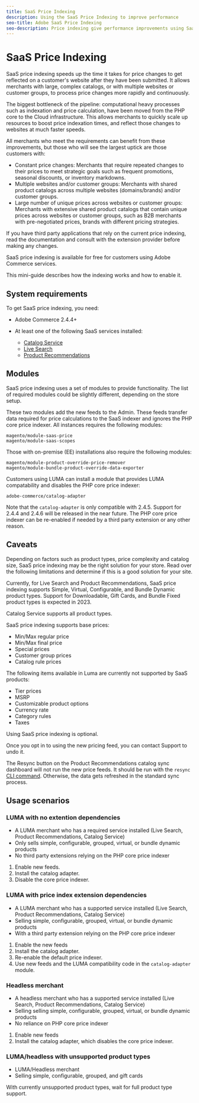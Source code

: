 ```yaml
---
title: SaaS Price Indexing
description: Using the SaaS Price Indexing to improve performance
seo-title: Adobe SaaS Price Indexing
seo-description: Price indexing give performance improvements using SaaS infrastructure
---
```

# SaaS Price Indexing

SaaS price indexing speeds up the time it takes for price changes to get reflected on a customer's website after they have been submitted. It allows merchants with large, complex catalogs, or with multiple websites or customer groups, to process price changes more rapidly and continuously.

The biggest bottleneck of the pipeline: computational heavy processes such as indexation and price calculation, have been moved from the PHP core to the Cloud infrastructure. This allows merchants to quickly scale up resources to boost price indexation times, and reflect those changes to websites at much faster speeds.

All merchants who meet the requirements can benefit from these improvements, but those who will see the largest uptick are those customers with: 

* Constant price changes: Merchants that require repeated changes to their prices to meet strategic goals such as frequent promotions, seasonal discounts, or inventory markdowns.
* Multiple websites and/or customer groups: Merchants with shared product catalogs across multiple websites (domains/brands) and/or customer groups. 
* Large number of unique prices across websites or customer groups: Merchants with extensive shared product catalogs that contain unique prices across websites or customer groups, such as B2B merchants with pre-negotiated prices, brands with different pricing strategies.

If you have third party applications that rely on the current price indexing, read the documentation and consult with the extension provider before making any changes. 

SaaS price indexing is available for free for customers using Adobe Commerce services.

This mini-guide describes how the indexing works and how to enable it.

## System requirements

To get SaaS price indexing, you need:

* Adobe Commerce 2.4.4+
* At least one of the following SaaS services installed:

    * [Catalog Service](../catalog-service/overview.md)
    * [Live Search](../live-search/guide-overview.md)
    * [Product Recommendations](../product-recommendations/guide-overview.md)

## Modules

SaaS price indexing uses a set of modules to provide functionality. The list of required modules could be slightly different, depending on the store setup.

These two modules add the new feeds to the Admin. These feeds transfer data required for price calculations to the SaaS indexer and ignores the PHP core price indexer.
All instances requires the following modules:

```
magento/module-saas-price
magento/module-saas-scopes
```

Those with on-premise (EE) installations also require the following modules:

```
magento/module-product-override-price-remover
magento/module-bundle-product-override-data-exporter
```

Customers using LUMA can install a module that provides LUMA compatability and disables the PHP core price indexer:

```
adobe-commerce/catalog-adapter
```

Note that the `catalog-adapter` is only compatible with 2.4.5. Support for 2.4.4 and 2.4.6 will be released in the near future.
The PHP core price indexer can be re-enabled if needed by a third party extension or any other reason.

## Caveats

Depending on factors such as product types, price complexity and catalog size, SaaS price indexing may be the right solution for your store. Read over the following limitations and determine if this is a good solution for your site.

Currently, for Live Search and Product Recommendations, SaaS price indexing supports Simple, Virtual, Configurable, and Bundle Dynamic product types.
Support for Downloadable, Gift Cards, and Bundle Fixed product types is expected in 2023.

Catalog Service supports all product types.

SaaS price indexing supports base prices:

* Min/Max regular price
* Min/Max final price
* Special prices
* Customer group prices 
* Catalog rule prices

The following items available in Luma are currently not supported by SaaS products:

* Tier prices
* MSRP
* Customizable product options
* Currency rate
* Category rules
* Taxes

Using SaaS price indexing is optional.

Once you opt in to using the new pricing feed, you can contact Support to undo it.

The Resync button on the Product Recommendations catalog sync dashboard will not run the new price feeds. It should be run with the `resync` [CLI command](https://experienceleague.adobe.com/docs/commerce-merchant-services/user-guides/data-services/catalog-sync.html#resynccmdline). Otherwise, the data gets refreshed in the standard sync process.

## Usage scenarios

### LUMA with no extention dependencies

* A LUMA merchant who has a required service installed (Live Search, Product Recommendations, Catalog Service)
* Only sells simple, configurable, grouped, virtual, or bundle dynamic products
* No third party extensions relying on the PHP core price indexer

1. Enable new feeds.
1. Install the catalog adapter.
1. Disable the core price indexer.

### LUMA with price index extension dependencies

* A LUMA merchant who has a supported service installed (Live Search, Product Recommendations, Catalog Service)
* Selling simple, configurable, grouped, virtual, or bundle dynamic products
* With a third party extension relying on the PHP core price indexer

1. Enable the new feeds
1. Install the catalog adapter.
1. Re-enable the default price indexer. 
1. Use new feeds and the LUMA compatibility code in the `catalog-adapter` module.

### Headless merchant

* A headless merchant who has a supported service installed (Live Search, Product Recommendations, Catalog Service)
* Selling selling simple, configurable, grouped, virtual, or bundle dynamic products
* No reliance on PHP core price indexer

1. Enable new feeds
1. Install the catalog adapter, which disables the core price indexer.

### LUMA/headless with unsupported product types

* LUMA/Headless merchant
* Selling simple, configurable, grouped, and gift cards

With currently unsupported product types, wait for full product type support.
